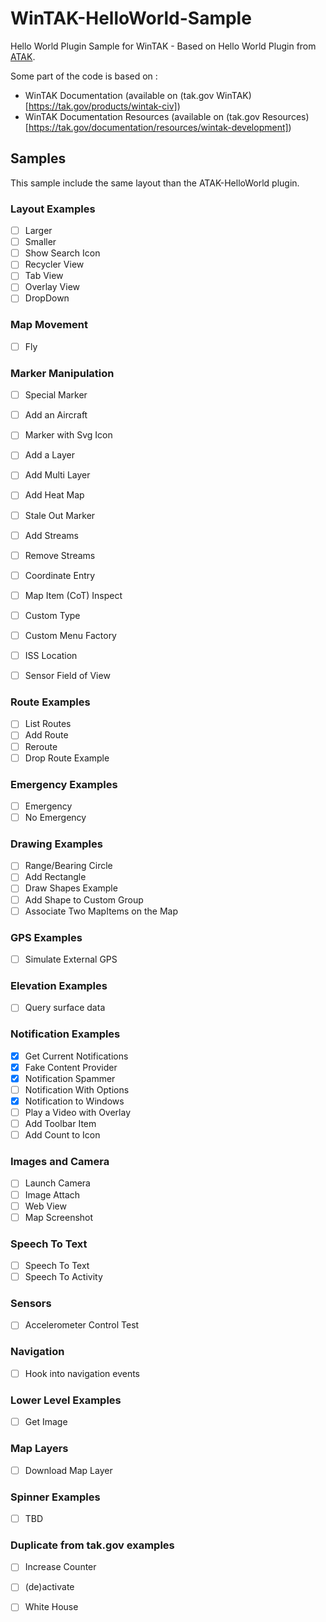 # WinTAK-HelloWorld-Sample
Hello World Plugin Sample for WinTAK - Based on Hello World Plugin from [ATAK](https://github.com/Hellikandra/AndroidTacticalAssaultKit-CIV/tree/master/plugin-examples/helloworld).

Some part of the code is based on :
- WinTAK Documentation (available on (tak.gov WinTAK)[https://tak.gov/products/wintak-civ])
- WinTAK Documentation Resources (available on (tak.gov Resources)[https://tak.gov/documentation/resources/wintak-development])

## Samples
This sample include the same layout than the ATAK-HelloWorld plugin.

### Layout Examples
- [ ] Larger
- [ ] Smaller
- [ ] Show Search Icon
- [ ] Recycler View
- [ ] Tab View
- [ ] Overlay View
- [ ] DropDown

### Map Movement
- [ ] Fly

### Marker Manipulation
- [ ] Special Marker
- [ ] Add an Aircraft
- [ ] Marker with Svg Icon
- [ ] Add a Layer
- [ ] Add Multi Layer
- [ ] Add Heat Map
- [ ] Stale Out Marker
- [ ] Add Streams
- [ ] Remove Streams
- [ ] Coordinate Entry
- [ ] Map Item (CoT) Inspect
- [ ] Custom Type
- [ ] Custom Menu Factory
- [ ] ISS Location
- [ ] Sensor Field of View


### Route Examples
- [ ] List Routes
- [ ] Add Route
- [ ] Reroute
- [ ] Drop Route Example

### Emergency Examples
- [ ] Emergency
- [ ] No Emergency

### Drawing Examples
- [ ] Range/Bearing Circle
- [ ] Add Rectangle
- [ ] Draw Shapes Example
- [ ] Add Shape to Custom Group
- [ ] Associate Two MapItems on the Map

### GPS Examples
- [ ] Simulate External GPS

### Elevation Examples
- [ ] Query surface data

### Notification Examples
- [x] Get Current Notifications
- [x] Fake Content Provider
- [x] Notification Spammer
- [ ] Notification With Options
- [x] Notification to Windows
- [ ] Play a Video with Overlay
- [ ] Add Toolbar Item
- [ ] Add Count to Icon

### Images and Camera
- [ ] Launch Camera
- [ ] Image Attach
- [ ] Web View
- [ ] Map Screenshot

### Speech To Text
- [ ] Speech To Text
- [ ] Speech To Activity

### Sensors
- [ ] Accelerometer Control Test

### Navigation
- [ ] Hook into navigation events

### Lower Level Examples
- [ ] Get Image

### Map Layers
- [ ] Download Map Layer

### Spinner Examples
- [ ] TBD

### Duplicate from tak.gov examples
- [ ] Increase Counter
- [ ] (de)activate
- [ ] White House

